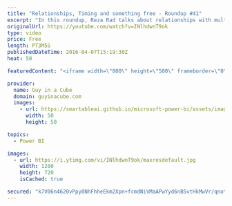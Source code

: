 ```yaml
---
title: "Relationships, Timing and something free - Roundup #41"
excerpt: "In this roundup, Reza Rad talks about relationships with multiple columns, Chris Webb talks about timing execution of M queries, we have some updates for the Power BI service, a look at Power BI embedded within your custom applications and something free for you!  Relationship in Power BI with Multiple"
originalUrl: https://youtube.com/watch?v=INlhdwnT9ok
type: video
price: Free
length: PT3M5S
publishedDateTime: 2016-04-07T15:19:30Z
heat: 50

featuredContent: "<iframe width=\"800\" height=\"500\" frameborder=\"0\" src=\"https://www.youtube.com/embed/INlhdwnT9ok\" allow=\"accelerometer; autoplay; encrypted-media; gyroscope; picture-in-picture\" allowfullscreen></iframe>"

provider:
  name: Guy in a Cube
  domain: guyinacube.com
  images:
    - url: https://smartableai.github.io/microsoft-power-bi/assets/images/organizations/guyinacube.com-50x50.jpg
      width: 50
      height: 50

topics:
  - Power BI

images:
  - url: https://i.ytimg.com/vi/INlhdwnT9ok/maxresdefault.jpg
    width: 1280
    height: 720
    isCached: true

secured: "k7V06n4620vPpy0NhFhheEkm2Xpn+fcmdNiVMaAPwYyd6nB5vtHkMwVr/qnotuii+oHQ1XR60rZtJQEixkFuWYs7vUtoq5MloP7LZuXvb9SV8te2PuMc8yosQpqfadLGQtRqFOwJnYP6Tn/eHxdF+g4b1PCCbfboPDsqq8dsv7j2NpJ8w/zEEKY7KOYqgct981BLAzdTb6TbWqCF79UMjJEqfdqF9x8LvcAVIdy/636hoWfqJjJ3K21Dmj3QGP/2i7IiNwGROONUPXaC85uu/CtQylqClqTarncd48quNxh+GWXRL/vbEVw8SqGDjAuFmwM+XVJjpZ09Lvs8uwVogrfIpx7EaOVTDd7eSD9FpYI5QARC1UsoayyazM/krHKucayiPVPud8Y8VYll0PRGurzVSGBHv1fRp15DLgcDwR0=;VVXkcjygx/RfvXGtZ9/j5w=="
---
```


